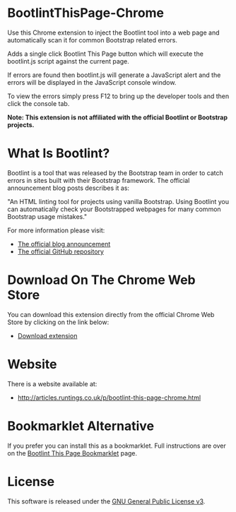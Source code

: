BootlintThisPage-Chrome
=======================

Use this Chrome extension to inject the Bootlint tool into a web page and automatically scan it for common Bootstrap related errors.

Adds a single click Bootlint This Page button which will execute the bootlint.js script against the current page.

If errors are found then bootlint.js will generate a JavaScript alert and the errors will be displayed in the JavaScript console window.

To view the errors simply press F12 to bring up the developer tools and then click the console tab.

**Note: This extension is not affiliated with the official Bootlint or Bootstrap projects.**

What Is Bootlint?
=================
Bootlint is a tool that was released by the Bootstrap team in order to catch errors in sites built with their Bootstrap framework. The official announcement blog posts describes it as:

"An HTML linting tool for projects using vanilla Bootstrap. Using Bootlint you can automatically check your Bootstrapped webpages for many common Bootstrap usage mistakes."

For more information please visit:

  - [The official blog announcement](http://blog.getbootstrap.com/2014/09/23/bootlint/)
  - [The official GitHub repository](https://github.com/twbs/bootlint)


Download On The Chrome Web Store
================================
You can download this extension directly from the official Chrome Web Store by clicking on the link below:

  - [Download extension](https://chrome.google.com/webstore/detail/bootlint-this-page/cnamjhcdoadndjpjodeclalnmfhkoepb?hl=en&gl=GB)

Website
=======
There is a website available at:

  - http://articles.runtings.co.uk/p/bootlint-this-page-chrome.html
  
  
Bookmarklet Alternative
=======================
If you prefer you can install this as a bookmarklet. Full instructions are over on the [Bootlint This Page Bookmarklet](http://articles.runtings.co.uk/2014/09/using-new-bootlint-tool-from-bootstrap.html) page.
  
License
=======
This software is released under the [GNU General Public License v3](http://www.gnu.org/licenses/gpl-3.0.txt).
